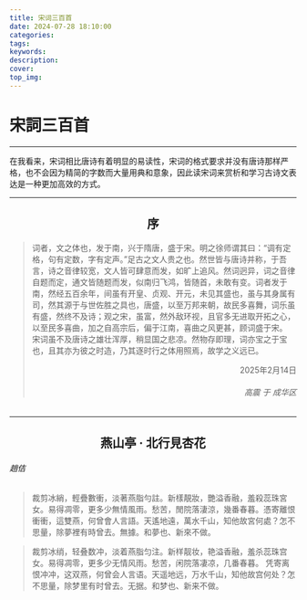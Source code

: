 ```yaml
---
title: 宋词三百首
date: 2024-07-28 18:10:00
categories:
tags:
keywords:
description:
cover:
top_img:
---
```


# 宋詞三百首
---
在我看来，宋词相比唐诗有着明显的易读性，宋词的格式要求并没有唐诗那样严格，也不会因为精简的字数而大量用典和意象，因此读宋词来赏析和学习古诗文表达是一种更加高效的方式。

---
<h2 align="center">序</h2>

> 词者，文之体也，发于南，兴于隋唐，盛于宋。明之徐师谓其曰：“调有定格，句有定数，字有定声。”足古之文人贵之也。然世皆与唐诗并称，于吾言，诗之音律较宽，文人皆可肆意而发，如旷上追风。然词迥异，词之音律自题而定，通文皆随题而发，似南归飞鸿，皆随首，未敢有变。词者发于南，然经五百余年，间虽有开皇、贞观、开元，未见其盛也，虽与其身属有司，然其源于与世佐胜之具也，唐盛，以至万邦来朝，故民多喜舞，词乐虽有盛，然终不及诗；观之宋，虽富，然外敌环视，且官多无进取开拓之心，以至民多喜曲，加之自高宗后，偏于江南，喜曲之风更甚，顾词盛于宋。
宋词虽不及唐诗之雄壮浑厚，稍显国之悲凉。然物存即理，词亦宝之于宝也，且其亦为彼之时造，乃其逐时行之体用照焉，故学之义远已。
> <p align="right">2025年2月14日</p>
> <h6 align="right">高震 于 成华区</h6>
  

---
<h2 align="center">燕山亭 · 北行見杏花</h2>
<h6 align="left">趙佶</h6>

>裁剪冰綃，輕疊數衝，淡著燕脂勻註。新樣靚妝，艷溢香融，羞殺蕊珠宮女。易得凋零，更多少無情風雨。愁苦，閒院落淒涼，幾番春暮。憑寄離恨衝衝，這雙燕，何曾會人言語。天遙地遠，萬水千山，知他故宮何處？怎不思量，除夢裡有時曾去。無據。和夢也、新來不做。

> 裁剪冰绡，轻叠数冲，淡着燕脂匀注。新样靓妆，艳溢香融，羞杀蕊珠宫女。易得凋零，更多少无情风雨。愁苦，闲院落凄凉，几番春暮。
凭寄离恨冲冲，这双燕，何曾会人言语。天遥地远，万水千山，知他故宫何处？怎不思量，除梦里有时曾去。无据。和梦也、新来不做。